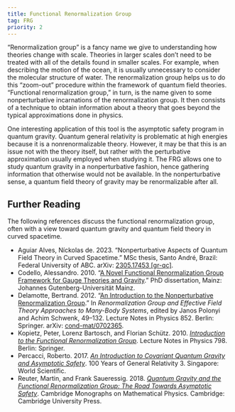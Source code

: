 ```yaml
---
title: Functional Renormalization Group
tag: FRG
priority: 2
---
```


“Renormalization group” is a fancy name we give to understanding how theories change with scale. Theories in larger scales don’t need to be treated with all of the details found in smaller scales. For example, when describing the motion of the ocean, it is usually unnecessary to consider the molecular structure of water. The renormalization group helps us to do this “zoom-out” procedure within the framework of quantum field theories. “Functional renormalization group,” in turn, is the name given to some nonperturbative incarnations of the renormalization group. It then consists of a technique to obtain information about a theory that goes beyond the typical approximations done in physics.

One interesting application of this tool is the asymptotic safety program in quantum gravity. Quantum general relativity is problematic at high energies because it is a nonrenormalizable theory. However, it may be that this is an issue not with the theory itself, but rather with the perturbative approximation usually employed when studying it. The FRG allows one to study quantum gravity in a nonperturbative fashion, hence gathering information that otherwise would not be available. In the nonperturbative sense, a quantum field theory of gravity may be renormalizable after all. 

## Further Reading
The following references discuss the functional renormalization group, often with a view toward quantum gravity and quantum field theory in curved spacetime.
* Aguiar Alves, Níckolas de. 2023. “Nonperturbative Aspects of Quantum Field Theory in Curved Spacetime.” MSc thesis, Santo André, Brazil: Federal University of ABC. arXiv: [2305.17453 [gr-qc]](https://arxiv.org/abs/2305.17453).
* Codello, Alessandro. 2010. “[A Novel Functional Renormalization Group Framework for Gauge Theories and Gravity](https://doi.org/10.25358/openscience-4762).” PhD dissertation, Mainz: Johannes Gutenberg-Universität Mainz.
* Delamotte, Bertrand. 2012. “[An Introduction to the Nonperturbative Renormalization Group](https://doi.org/10.1007/978-3-642-27320-9_2).” In _Renormalization Group and Effective Field Theory Approaches to Many-Body Systems_, edited by Janos Polonyi and Achim Schwenk, 49–132. Lecture Notes in Physics 852. Berlin: Springer. arXiv: [cond-mat/0702365](https://arxiv.org/abs/cond-mat/0702365).
* Kopietz, Peter, Lorenz Bartosch, and Florian Schütz. 2010. [_Introduction to the Functional Renormalization Group_](https://doi.org/10.1007/978-3-642-05094-7). Lecture Notes in Physics 798. Berlin: Springer.
* Percacci, Roberto. 2017. [_An Introduction to Covariant Quantum Gravity and Asymptotic Safety_](https://doi.org/10.1142/10369). 100 Years of General Relativity 3. Singapore: World Scientific.
* Reuter, Martin, and Frank Saueressig. 2018. [_Quantum Gravity and the Functional Renormalization Group: The Road Towards Asymptotic Safety_](https://doi.org/10.1017/9781316227596). Cambridge Monographs on Mathematical Physics. Cambridge: Cambridge University Press.
